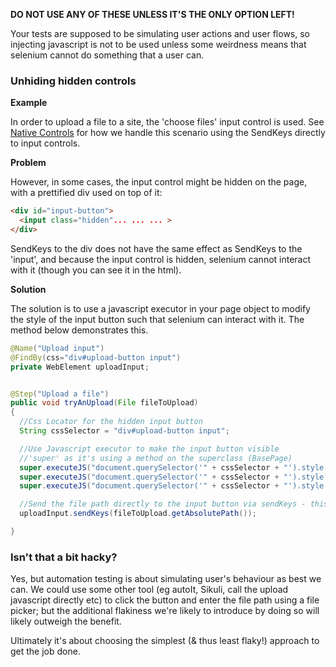 **DO NOT USE ANY OF THESE UNLESS IT'S THE ONLY OPTION LEFT!**

Your tests are supposed to be simulating user actions and user flows, so injecting javascript is not to be used unless some weirdness means that selenium cannot do something that a user can.

### Unhiding hidden controls

**Example**

In order to upload a file to a site, the 'choose files' input control is used. See [Native Controls](https://github.com/robertgates55/frameworkium/wiki/Native-Controls) for how we handle this scenario using the SendKeys directly to input controls.


**Problem**

However, in some cases, the input control might be hidden on the page, with a prettified div used on top of it:

```html
<div id="input-button">
  <input class="hidden"... ... ... >
</div>
```

SendKeys to the div does not have the same effect as SendKeys to the 'input', and because the input control is hidden, selenium cannot interact with it (though you can see it in the html).

**Solution**

The solution is to use a javascript executor in your page object to modify the style of the input button such that selenium can interact with it. The method below demonstrates this.

```java
@Name("Upload input")
@FindBy(css="div#upload-button input")
private WebElement uploadInput;


@Step("Upload a file")
public void tryAnUpload(File fileToUpload)
{
  //Css Locator for the hidden input button
  String cssSelector = "div#upload-button input";

  //Use Javascript executor to make the input button visible
  //'super' as it's using a method on the superclass (BasePage)
  super.executeJS("document.querySelector('" + cssSelector + "').style.width = '200px'");
  super.executeJS("document.querySelector('" + cssSelector + "').style.height = '10px'");
  super.executeJS("document.querySelector('" + cssSelector + "').style.opacity = '100'");

  //Send the file path directly to the input button via sendKeys - this performs the upload
  uploadInput.sendKeys(fileToUpload.getAbsolutePath());

}
```

### Isn't that a bit hacky?
Yes, but automation testing is about simulating user's behaviour as best we can. We could use some other tool (eg autoIt, Sikuli, call the upload javascript directly etc) to click the button and enter the file path using a file picker; but the additional flakiness we're likely to introduce by doing so will likely outweigh the benefit.

Ultimately it's about choosing the simplest (& thus least flaky!) approach to get the job done.